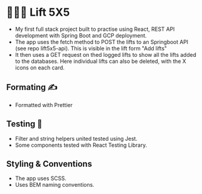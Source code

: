 # 🏋🏼‍♂️ Lift 5X5 
- My first full stack project built to practise using React, REST API development with Spring Boot and GCP deployment. 
- The app uses the fetch method to POST the lifts to an Springboot API (see repo lift5x5-api). This is visible in the lift form "Add lifts" 
- It then uses a GET request on thed logged lifts to show all the lifts added to the databases. Here individual lifts can also be deleted, with the X icons on each card. 
##  Formating ✍️
- Formatted with Prettier

## Testing 🧪
- Filter and string helpers united tested using Jest.
- Some components tested with React Testing Library. 

## Styling & Conventions 
- The app uses SCSS. 
- Uses BEM naming conventions.
